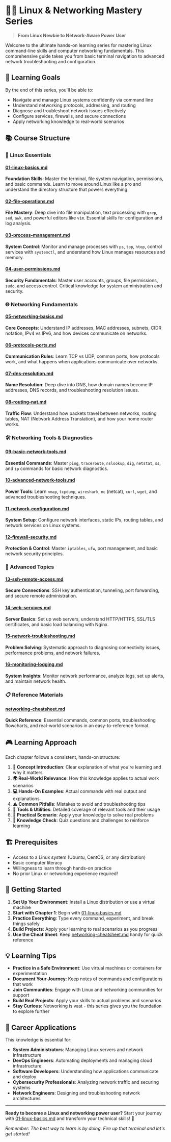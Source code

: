 # 🐧🌐 Linux & Networking Mastery Series

> **From Linux Newbie to Network-Aware Power User**

Welcome to the ultimate hands-on learning series for mastering Linux command-line skills and computer networking fundamentals. This comprehensive guide takes you from basic terminal navigation to advanced network troubleshooting and configuration.

## 🎯 Learning Goals

By the end of this series, you'll be able to:
- Navigate and manage Linux systems confidently via command line
- Understand networking protocols, addressing, and routing
- Diagnose and troubleshoot network issues effectively
- Configure services, firewalls, and secure connections
- Apply networking knowledge to real-world scenarios

## 📚 Course Structure

### 🐧 Linux Essentials

#### [01-linux-basics.md](01-linux-basics.md)
**Foundation Skills**: Master the terminal, file system navigation, permissions, and basic commands. Learn to move around Linux like a pro and understand the directory structure that powers everything.

#### [02-file-operations.md](02-file-operations.md)
**File Mastery**: Deep dive into file manipulation, text processing with `grep`, `sed`, `awk`, and powerful editors like `vim`. Essential skills for configuration and log analysis.

#### [03-process-management.md](03-process-management.md)
**System Control**: Monitor and manage processes with `ps`, `top`, `htop`, control services with `systemctl`, and understand how Linux manages resources and memory.

#### [04-user-permissions.md](04-user-permissions.md)
**Security Fundamentals**: Master user accounts, groups, file permissions, `sudo`, and access control. Critical knowledge for system administration and security.

### 🌐 Networking Fundamentals

#### [05-networking-basics.md](05-networking-basics.md)
**Core Concepts**: Understand IP addresses, MAC addresses, subnets, CIDR notation, IPv4 vs IPv6, and how devices communicate on networks.

#### [06-protocols-ports.md](06-protocols-ports.md)
**Communication Rules**: Learn TCP vs UDP, common ports, how protocols work, and what happens when applications communicate over networks.

#### [07-dns-resolution.md](07-dns-resolution.md)
**Name Resolution**: Deep dive into DNS, how domain names become IP addresses, DNS records, and troubleshooting resolution issues.

#### [08-routing-nat.md](08-routing-nat.md)
**Traffic Flow**: Understand how packets travel between networks, routing tables, NAT (Network Address Translation), and how your home router works.

### 🛠️ Networking Tools & Diagnostics

#### [09-basic-network-tools.md](09-basic-network-tools.md)
**Essential Commands**: Master `ping`, `traceroute`, `nslookup`, `dig`, `netstat`, `ss`, and `ip` commands for basic network diagnostics.

#### [10-advanced-network-tools.md](10-advanced-network-tools.md)
**Power Tools**: Learn `nmap`, `tcpdump`, `wireshark`, `nc` (netcat), `curl`, `wget`, and advanced troubleshooting techniques.

#### [11-network-configuration.md](11-network-configuration.md)
**System Setup**: Configure network interfaces, static IPs, routing tables, and network services on Linux systems.

#### [12-firewall-security.md](12-firewall-security.md)
**Protection & Control**: Master `iptables`, `ufw`, port management, and basic network security principles.

### 🚀 Advanced Topics

#### [13-ssh-remote-access.md](13-ssh-remote-access.md)
**Secure Connections**: SSH key authentication, tunneling, port forwarding, and secure remote administration.

#### [14-web-services.md](14-web-services.md)
**Server Basics**: Set up web servers, understand HTTP/HTTPS, SSL/TLS certificates, and basic load balancing with Nginx.

#### [15-network-troubleshooting.md](15-network-troubleshooting.md)
**Problem Solving**: Systematic approach to diagnosing connectivity issues, performance problems, and network failures.

#### [16-monitoring-logging.md](16-monitoring-logging.md)
**System Insights**: Monitor network performance, analyze logs, set up alerts, and maintain network health.

### 📋 Reference Materials

#### [networking-cheatsheet.md](networking-cheatsheet.md)
**Quick Reference**: Essential commands, common ports, troubleshooting flowcharts, and real-world scenarios in an easy-to-reference format.

## 🎮 Learning Approach

Each chapter follows a consistent, hands-on structure:

1. **📖 Concept Introduction**: Clear explanation of what you're learning and why it matters
2. **🌍 Real-World Relevance**: How this knowledge applies to actual work scenarios
3. **💻 Hands-On Examples**: Actual commands with real output and explanations
4. **⚠️ Common Pitfalls**: Mistakes to avoid and troubleshooting tips
5. **🔧 Tools & Utilities**: Detailed coverage of relevant tools and their usage
6. **🎯 Practical Scenario**: Apply your knowledge to solve real problems
7. **🧠 Knowledge Check**: Quiz questions and challenges to reinforce learning

## 🏗️ Prerequisites

- Access to a Linux system (Ubuntu, CentOS, or any distribution)
- Basic computer literacy
- Willingness to learn through hands-on practice
- No prior Linux or networking experience required!

## 🚀 Getting Started

1. **Set Up Your Environment**: Install a Linux distribution or use a virtual machine
2. **Start with Chapter 1**: Begin with [01-linux-basics.md](01-linux-basics.md)
3. **Practice Everything**: Type every command, experiment, and break things safely
4. **Build Projects**: Apply your learning to real scenarios as you progress
5. **Use the Cheat Sheet**: Keep [networking-cheatsheet.md](networking-cheatsheet.md) handy for quick reference

## 💡 Learning Tips

- **Practice in a Safe Environment**: Use virtual machines or containers for experimentation
- **Document Your Journey**: Keep notes of commands and configurations that work
- **Join Communities**: Engage with Linux and networking communities for support
- **Build Real Projects**: Apply your skills to actual problems and scenarios
- **Stay Curious**: Networking is vast - this series gives you the foundation to explore further

## 🎯 Career Applications

This knowledge is essential for:
- **System Administrators**: Managing Linux servers and network infrastructure
- **DevOps Engineers**: Automating deployments and managing cloud infrastructure
- **Software Developers**: Understanding how applications communicate and deploy
- **Cybersecurity Professionals**: Analyzing network traffic and securing systems
- **Network Engineers**: Designing and troubleshooting network architectures

---

**Ready to become a Linux and networking power user?** Start your journey with [01-linux-basics.md](01-linux-basics.md) and transform your technical skills! 🚀

*Remember: The best way to learn is by doing. Fire up that terminal and let's get started!*

